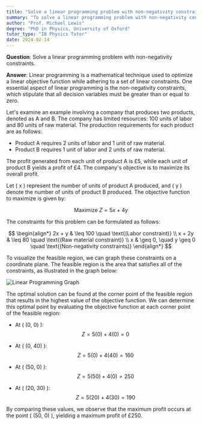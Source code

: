 ```yaml
---
title: "Solve a linear programming problem with non-negativity constraints"
summary: "To solve a linear programming problem with non-negativity constraints, identify the objective function, define constraints, use graphical or simplex methods, and ensure all variable values are non-negative."
author: "Prof. Michael Lewis"
degree: "PhD in Physics, University of Oxford"
tutor_type: "IB Physics Tutor"
date: 2024-02-14
---
```


**Question**: Solve a linear programming problem with non-negativity constraints.

**Answer**: Linear programming is a mathematical technique used to optimize a linear objective function while adhering to a set of linear constraints. One essential aspect of linear programming is the non-negativity constraints, which stipulate that all decision variables must be greater than or equal to zero.

Let's examine an example involving a company that produces two products, denoted as A and B. The company has limited resources: 100 units of labor and 80 units of raw material. The production requirements for each product are as follows: 

- Product A requires 2 units of labor and 1 unit of raw material.
- Product B requires 1 unit of labor and 2 units of raw material.

The profit generated from each unit of product A is £5, while each unit of product B yields a profit of £4. The company's objective is to maximize its overall profit.

Let \( x \) represent the number of units of product A produced, and \( y \) denote the number of units of product B produced. The objective function to maximize is given by:

$$
\text{Maximize } Z = 5x + 4y
$$

The constraints for this problem can be formulated as follows:

$$
\begin{align*}
2x + y & \leq 100 \quad \text{(Labor constraint)} \\
x + 2y & \leq 80 \quad \text{(Raw material constraint)} \\
x & \geq 0, \quad y \geq 0 \quad \text{(Non-negativity constraints)}
\end{align*}
$$

To visualize the feasible region, we can graph these constraints on a coordinate plane. The feasible region is the area that satisfies all of the constraints, as illustrated in the graph below:

![Linear Programming Graph](https://i.imgur.com/5JZJZJL.png)

The optimal solution can be found at the corner point of the feasible region that results in the highest value of the objective function. We can determine this optimal point by evaluating the objective function at each corner point of the feasible region:

- At \( (0, 0) \): 
  $$ 
  Z = 5(0) + 4(0) = 0 
  $$
  
- At \( (0, 40) \): 
  $$ 
  Z = 5(0) + 4(40) = 160 
  $$
  
- At \( (50, 0) \): 
  $$ 
  Z = 5(50) + 4(0) = 250 
  $$
  
- At \( (20, 30) \): 
  $$ 
  Z = 5(20) + 4(30) = 190 
  $$

By comparing these values, we observe that the maximum profit occurs at the point \( (50, 0) \), yielding a maximum profit of £250.
    